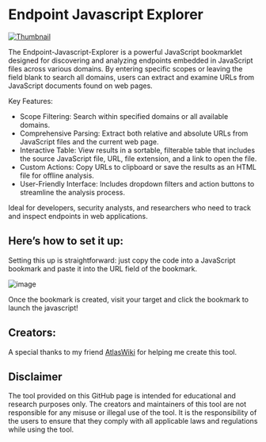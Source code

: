 # Endpoint Javascript Explorer

[![Thumbnail](https://github.com/user-attachments/assets/39b4cd8a-0ad0-4412-96b4-1f2e5dc28598)](https://github.com/user-attachments/assets/5bd748f8-7e14-45b8-8f5e-ecc6861ca705)

The Endpoint-Javascript-Explorer is a powerful JavaScript bookmarklet designed for discovering and analyzing endpoints embedded in JavaScript files across various domains. By entering specific scopes or leaving the field blank to search all domains, users can extract and examine URLs from JavaScript documents found on web pages.

Key Features:

- Scope Filtering: Search within specified domains or all available domains.
- Comprehensive Parsing: Extract both relative and absolute URLs from JavaScript files and the current web page.
- Interactive Table: View results in a sortable, filterable table that includes the source JavaScript file, URL, file extension, and a link to open the file.
- Custom Actions: Copy URLs to clipboard or save the results as an HTML file for offline analysis.
- User-Friendly Interface: Includes dropdown filters and action buttons to streamline the analysis process.

Ideal for developers, security analysts, and researchers who need to track and inspect endpoints in web applications.

## Here’s how to set it up:

Setting this up is straightforward: just copy the code into a JavaScript bookmark and paste it into the URL field of the bookmark.

![image](https://github.com/user-attachments/assets/284cc47e-1a3e-4b6b-810d-2644773de702)

Once the bookmark is created, visit your target and click the bookmark to launch the javascript!

## Creators:

A special thanks to my friend <a href="https://github.com/AtlasWiki">AtlasWiki</a> for helping me create this tool.

## Disclaimer

The tool provided on this GitHub page is intended for educational and research purposes only. The creators and maintainers of this tool are not responsible for any misuse or illegal use of the tool. It is the responsibility of the users to ensure that they comply with all applicable laws and regulations while using the tool.
